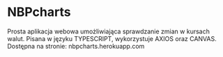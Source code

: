 # NBPcharts
Prosta aplikacja webowa umożliwiająca sprawdzanie zmian w kursach walut. 
Pisana w języku TYPESCRIPT, wykorzystuje AXIOS oraz CANVAS.
Dostępna na stronie:
nbpcharts.herokuapp.com
